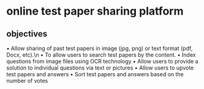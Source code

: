 # online test paper sharing platform
## objectives 
•	Allow sharing of past test papers in image (jpg, png) or text format (pdf, Docx, etc).\n
•	To allow users to search test papers by the content.
•	Index questions from image files using OCR technology
•	Allow users to provide a solution to individual questions via text or pictures 
•	Allow users to upvote test papers and answers 
•	Sort test papers and answers based on the number of votes


